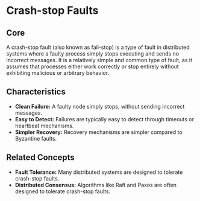 # Crash-stop Faults

## Core

A crash-stop fault (also known as fail-stop) is a type of fault in distributed systems where a faulty process simply stops executing and sends no incorrect messages. It is a relatively simple and common type of fault, as it assumes that processes either work correctly or stop entirely without exhibiting malicious or arbitrary behavior.

## Characteristics

-   **Clean Failure:** A faulty node simply stops, without sending incorrect messages.
-   **Easy to Detect:** Failures are typically easy to detect through timeouts or heartbeat mechanisms.
-   **Simpler Recovery:** Recovery mechanisms are simpler compared to Byzantine faults.

## Related Concepts

-   **Fault Tolerance:** Many distributed systems are designed to tolerate crash-stop faults.
-   **Distributed Consensus:** Algorithms like Raft and Paxos are often designed to tolerate crash-stop faults.
